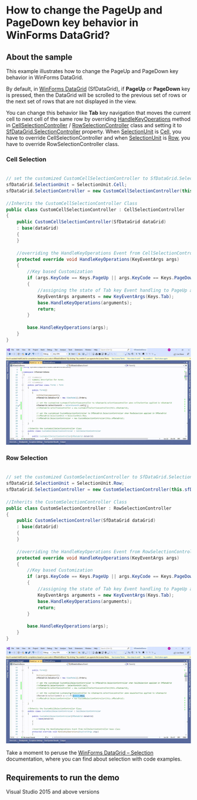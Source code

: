 # How to change the PageUp and PageDown key behavior in WinForms DataGrid?

## About the sample
This example illustrates how to change the PageUp and PageDown key behavior in WinForms DataGrid.

By default, in [WinForms DataGrid](https://www.syncfusion.com/winforms-ui-controls/datagrid) (SfDataGrid), if **PageUp** or **PageDown** key is pressed, then the DataGrid will be scrolled to the previous set of rows or the next set of rows that are not displayed in the view.

You can change this behavior like **Tab** key navigation that moves the current cell to next cell of the same row by overriding [HandleKeyOperations](https://help.syncfusion.com/cr/windowsforms/Syncfusion.WinForms.DataGrid.Interactivity.RowSelectionController.html#Syncfusion_WinForms_DataGrid_Interactivity_RowSelectionController_HandleKeyOperations_System_Windows_Forms_KeyEventArgs_) method in [CellSelectionController](https://help.syncfusion.com/cr/windowsforms/Syncfusion.WinForms.DataGrid.Interactivity.CellSelectionController.html) / [RowSelectionController](https://help.syncfusion.com/cr/windowsforms/Syncfusion.WinForms.DataGrid.Interactivity.RowSelectionController.html) class and setting it to [SfDataGrid.SelectionController](https://help.syncfusion.com/cr/windowsforms/Syncfusion.WinForms.DataGrid.SfDataGrid.html#Syncfusion_WinForms_DataGrid_SfDataGrid_SelectionController) property. When [SelectionUnit](https://help.syncfusion.com/cr/windowsforms/Syncfusion.WinForms.DataGrid.SfDataGrid.html#Syncfusion_WinForms_DataGrid_SfDataGrid_SelectionUnit) is [Cell](https://help.syncfusion.com/cr/windowsforms/Syncfusion.WinForms.DataGrid.Enums.SelectionUnit.html), you have to override CellSelectionController and when [SelectionUnit](https://help.syncfusion.com/cr/windowsforms/Syncfusion.WinForms.DataGrid.SfDataGrid.html#Syncfusion_WinForms_DataGrid_SfDataGrid_SelectionUnit) is [Row](https://help.syncfusion.com/cr/windowsforms/Syncfusion.WinForms.DataGrid.Enums.SelectionUnit.html), you have to override RowSelectionController class.

### Cell Selection

```C#

// set the customized CustomCellSelectionController to SfDataGrid.SelectionController when CellSelection applied in SfDataGrid
sfDataGrid.SelectionUnit = SelectionUnit.Cell;
sfDataGrid.SelectionController = new CustomCellSelectionController(this.sfDataGrid);

//Inherits the CustomCellSelectionController Class
public class CustomCellSelectionController : CellSelectionController
{
    public CustomCellSelectionController(SfDataGrid dataGrid)
    : base(dataGrid)
    {
    }

    //overriding the HandleKeyOperations Event from CellSelectionController base class
    protected override void HandleKeyOperations(KeyEventArgs args)
    {
        //Key based Customization 
        if (args.KeyCode == Keys.PageUp || args.KeyCode == Keys.PageDown)
        {
            //assigning the state of Tab key Event handling to PageUp and PageDown key
            KeyEventArgs arguments = new KeyEventArgs(Keys.Tab);
            base.HandleKeyOperations(arguments);
            return;
        }

        base.HandleKeyOperations(args);
    }
}
```

![PageUp and PageDown key customization when Cell selection applied in SfDataGrid](CellSelectionAppliedCase.gif)

### Row Selection

```C#

// set the customized CustomSelectionController to SfDataGrid.SelectionController when RowSelection applied in SfDataGrid
sfDataGrid.SelectionUnit = SelectionUnit.Row;
sfDataGrid.SelectionController = new CustomSelectionController(this.sfDataGrid);

//Inherits the CustomSelectionController Class
public class CustomSelectionController : RowSelectionController
{
    public CustomSelectionController(SfDataGrid dataGrid)
    : base(dataGrid)
    {
    }

    //overriding the HandleKeyOperations Event from RowSelectionController base class
    protected override void HandleKeyOperations(KeyEventArgs args)
    {
        //Key based Customization 
        if (args.KeyCode == Keys.PageUp || args.KeyCode == Keys.PageDown)
        {
            //assigning the state of Tab key Event handling to PageUp and PageDown key
            KeyEventArgs arguments = new KeyEventArgs(Keys.Tab);
            base.HandleKeyOperations(arguments);
            return;
        }

        base.HandleKeyOperations(args);
    }
}
```

![PageUp and PageDown key customization when Row selection applied in SfDataGrid](RowSelectionAppliedCase.gif)

Take a moment to peruse the [WinForms DataGrid – Selection](https://help.syncfusion.com/windowsforms/datagrid/selection) documentation, where you can find about selection with code examples.

## Requirements to run the demo
Visual Studio 2015 and above versions
